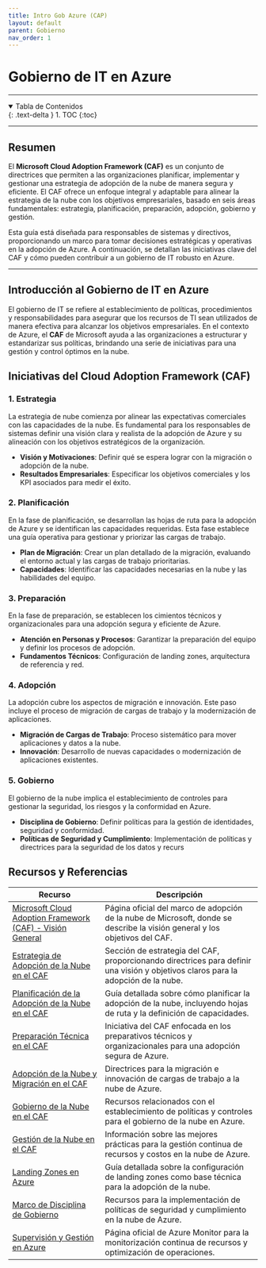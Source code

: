 ```yaml
---
title: Intro Gob Azure (CAP)
layout: default
parent: Gobierno
nav_order: 1
---
```


# Gobierno de IT en Azure

---

<details open markdown="block">
  <summary>Tabla de Contenidos</summary>
  {: .text-delta }
1. TOC
{:toc}
</details>

---

## Resumen

El **Microsoft Cloud Adoption Framework (CAF)** es un conjunto de directrices que permiten a las organizaciones planificar, implementar y gestionar una estrategia de adopción de la nube de manera segura y eficiente. El CAF ofrece un enfoque integral y adaptable para alinear la estrategia de la nube con los objetivos empresariales, basado en seis áreas fundamentales: estrategia, planificación, preparación, adopción, gobierno y gestión.

Esta guía está diseñada para responsables de sistemas y directivos, proporcionando un marco para tomar decisiones estratégicas y operativas en la adopción de Azure. A continuación, se detallan las iniciativas clave del CAF y cómo pueden contribuir a un gobierno de IT robusto en Azure.

---

## Introducción al Gobierno de IT en Azure

El gobierno de IT se refiere al establecimiento de políticas, procedimientos y responsabilidades para asegurar que los recursos de TI sean utilizados de manera efectiva para alcanzar los objetivos empresariales. En el contexto de Azure, el **CAF** de Microsoft ayuda a las organizaciones a estructurar y estandarizar sus políticas, brindando una serie de iniciativas para una gestión y control óptimos en la nube.

## Iniciativas del Cloud Adoption Framework (CAF)

### 1. Estrategia

La estrategia de nube comienza por alinear las expectativas comerciales con las capacidades de la nube. Es fundamental para los responsables de sistemas definir una visión clara y realista de la adopción de Azure y su alineación con los objetivos estratégicos de la organización.

- **Visión y Motivaciones**: Definir qué se espera lograr con la migración o adopción de la nube.
- **Resultados Empresariales**: Especificar los objetivos comerciales y los KPI asociados para medir el éxito.

### 2. Planificación

En la fase de planificación, se desarrollan las hojas de ruta para la adopción de Azure y se identifican las capacidades requeridas. Esta fase establece una guía operativa para gestionar y priorizar las cargas de trabajo.

- **Plan de Migración**: Crear un plan detallado de la migración, evaluando el entorno actual y las cargas de trabajo prioritarias.
- **Capacidades**: Identificar las capacidades necesarias en la nube y las habilidades del equipo.

### 3. Preparación

En la fase de preparación, se establecen los cimientos técnicos y organizacionales para una adopción segura y eficiente de Azure.

- **Atención en Personas y Procesos**: Garantizar la preparación del equipo y definir los procesos de adopción.
- **Fundamentos Técnicos**: Configuración de landing zones, arquitectura de referencia y red.

### 4. Adopción

La adopción cubre los aspectos de migración e innovación. Este paso incluye el proceso de migración de cargas de trabajo y la modernización de aplicaciones.

- **Migración de Cargas de Trabajo**: Proceso sistemático para mover aplicaciones y datos a la nube.
- **Innovación**: Desarrollo de nuevas capacidades o modernización de aplicaciones existentes.

### 5. Gobierno

El gobierno de la nube implica el establecimiento de controles para gestionar la seguridad, los riesgos y la conformidad en Azure.

- **Disciplina de Gobierno**: Definir políticas para la gestión de identidades, seguridad y conformidad.
- **Políticas de Seguridad y Cumplimiento**: Implementación de políticas y directrices para la seguridad de los datos y recurs

## Recursos y Referencias

| Recurso                                      | Descripción                                                                                          |
|----------------------------------------------|------------------------------------------------------------------------------------------------------|
| [Microsoft Cloud Adoption Framework (CAF) - Visión General](https://learn.microsoft.com/es-es/azure/cloud-adoption-framework/overview) | Página oficial del marco de adopción de la nube de Microsoft, donde se describe la visión general y los objetivos del CAF. |
| [Estrategia de Adopción de la Nube en el CAF](https://learn.microsoft.com/es-es/azure/cloud-adoption-framework/strategy) | Sección de estrategia del CAF, proporcionando directrices para definir una visión y objetivos claros para la adopción de la nube. |
| [Planificación de la Adopción de la Nube en el CAF](https://learn.microsoft.com/es-es/azure/cloud-adoption-framework/plan) | Guía detallada sobre cómo planificar la adopción de la nube, incluyendo hojas de ruta y la definición de capacidades. |
| [Preparación Técnica en el CAF](https://learn.microsoft.com/es-es/azure/cloud-adoption-framework/ready) | Iniciativa del CAF enfocada en los preparativos técnicos y organizacionales para una adopción segura de Azure. |
| [Adopción de la Nube y Migración en el CAF](https://learn.microsoft.com/es-es/azure/cloud-adoption-framework/migrate) | Directrices para la migración e innovación de cargas de trabajo a la nube de Azure. |
| [Gobierno de la Nube en el CAF](https://learn.microsoft.com/es-es/azure/cloud-adoption-framework/govern) | Recursos relacionados con el establecimiento de políticas y controles para el gobierno de la nube en Azure. |
| [Gestión de la Nube en el CAF](https://learn.microsoft.com/es-es/azure/cloud-adoption-framework/manage) | Información sobre las mejores prácticas para la gestión continua de recursos y costos en la nube de Azure. |
| [Landing Zones en Azure](https://learn.microsoft.com/es-es/azure/cloud-adoption-framework/ready/landing-zone/) | Guía detallada sobre la configuración de landing zones como base técnica para la adopción de la nube. |
| [Marco de Disciplina de Gobierno](https://learn.microsoft.com/es-es/azure/cloud-adoption-framework/govern/policy-compliance) | Recursos para la implementación de políticas de seguridad y cumplimiento en la nube de Azure. |
| [Supervisión y Gestión en Azure](https://learn.microsoft.com/es-es/azure/azure-monitor/overview) | Página oficial de Azure Monitor para la monitorización continua de recursos y optimización de operaciones. |
